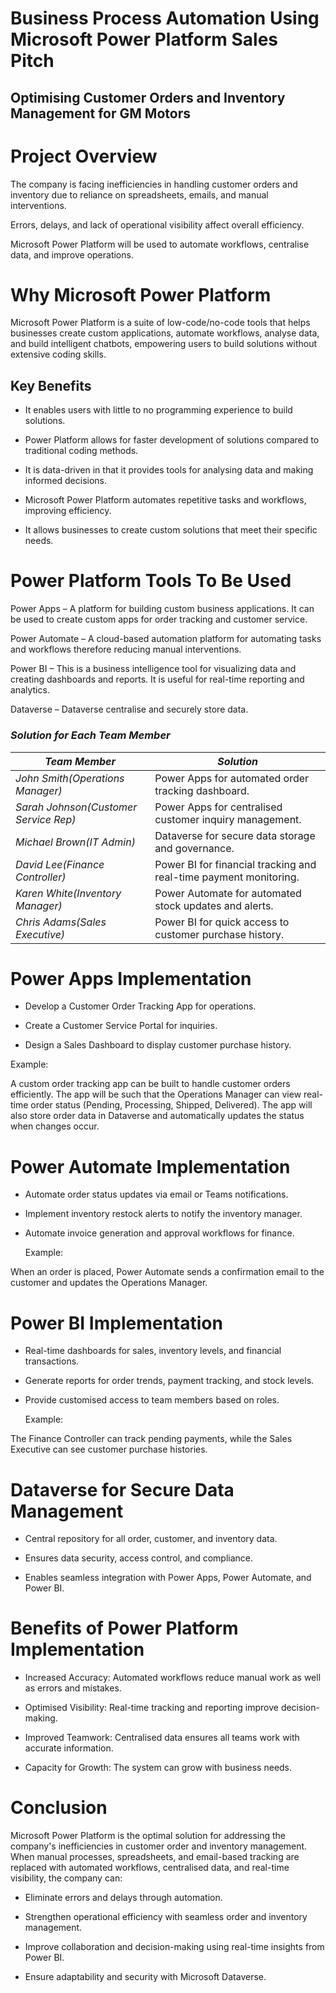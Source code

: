 # Business Process Automation Using Microsoft Power Platform Sales Pitch
## Optimising Customer Orders and Inventory Management for GM Motors

# Project Overview 
The company is facing inefficiencies in handling customer orders and inventory due to reliance on spreadsheets, emails, and manual interventions.

Errors, delays, and lack of operational visibility affect overall efficiency.

Microsoft Power Platform will be used to automate workflows, centralise data, and improve operations.
# Why Microsoft Power Platform 
Microsoft Power Platform is a suite of low-code/no-code tools that helps businesses create custom applications, automate workflows, analyse data, and build intelligent chatbots, empowering users to build solutions without extensive coding skills.

## Key Benefits

- It enables users with little to no programming experience to build solutions. 

- Power Platform allows for faster development of solutions compared to traditional coding methods. 

- It is data-driven in that it provides tools for analysing data and making informed decisions. 

- Microsoft Power Platform automates repetitive tasks and workflows, improving efficiency. 

- It allows businesses to create custom solutions that meet their specific needs.
# Power Platform Tools To Be Used
Power Apps – A platform for building custom business applications. It can be used to create custom apps for order tracking and customer service.

Power Automate – A cloud-based automation platform for automating tasks and workflows therefore reducing manual interventions.

Power BI – This is a business intelligence tool for visualizing data and creating dashboards and reports. It is useful for real-time reporting and analytics.

Dataverse – Dataverse centralise and securely store data.
### *Solution for Each Team Member*
| *Team Member*                   | *Solution*                                                                                         |  
|--------------------------------------------|---------------------------------------------------------------------------------------------------------------|  
| *John Smith(Operations Manager)* | Power Apps for automated order tracking dashboard.                          |  
| *Sarah Johnson(Customer Service Rep)*                      | Power Apps for centralised customer inquiry management.  |  
| *Michael Brown(IT Admin)*            | Dataverse for secure data storage and governance.                   |  
| *David Lee(Finance Controller)*    | Power BI for financial tracking and real-time payment monitoring.                       |  
| *Karen White(Inventory Manager)*               | Power Automate for automated stock updates and alerts.                    |  
| *Chris Adams(Sales Executive)*               | Power BI for quick access to customer purchase history.  
# Power Apps Implementation
- Develop a Customer Order Tracking App for operations.

- Create a Customer Service Portal for inquiries.

- Design a Sales Dashboard to display customer purchase history.

 Example:

A custom order tracking app can be built to handle customer orders efficiently. The app will be such that the Operations Manager can view real-time order status (Pending, Processing, Shipped, Delivered). The app will also store order data in Dataverse and automatically updates the status when changes occur.
# Power Automate Implementation
- Automate order status updates via email or Teams notifications.

- Implement inventory restock alerts to notify the inventory manager.

- Automate invoice generation and approval workflows for finance.

   Example:

When an order is placed, Power Automate sends a confirmation email to the customer and updates the Operations Manager.
# Power BI Implementation
- Real-time dashboards for sales, inventory levels, and financial transactions.

- Generate reports for order trends, payment tracking, and stock levels.

- Provide customised access to team members based on roles.

    Example:

The Finance Controller can track pending payments, while the Sales Executive can see customer purchase histories.
# Dataverse for Secure Data Management
- Central repository for all order, customer, and inventory data.

- Ensures data security, access control, and compliance.

- Enables seamless integration with Power Apps, Power Automate, and Power BI.
# Benefits of Power Platform Implementation
- Increased Accuracy: Automated workflows reduce manual work as well as errors and mistakes.

- Optimised Visibility: Real-time tracking and reporting improve decision-making.

- Improved Teamwork: Centralised data ensures all teams work with accurate information.

- Capacity for Growth: The system can grow with business needs.
# Conclusion 
Microsoft Power Platform is the optimal solution for addressing the company's inefficiencies in customer order and inventory management.
When manual processes, spreadsheets, and email-based tracking are replaced with automated workflows, centralised data, and real-time visibility, the company can:

- Eliminate errors and delays through automation.

- Strengthen operational efficiency with seamless order and inventory management.

- Improve collaboration and decision-making using real-time insights from Power BI.

- Ensure adaptability and security with Microsoft Dataverse.
